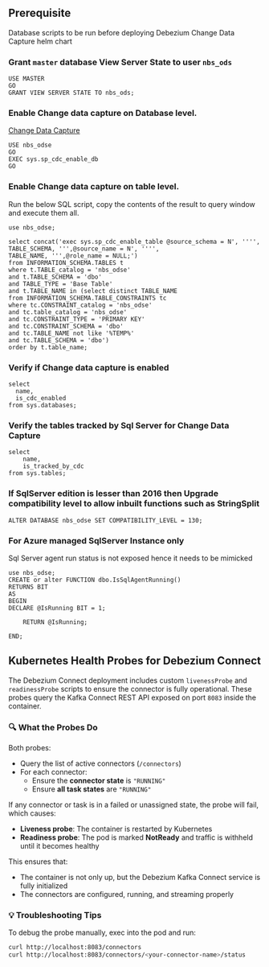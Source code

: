 ## Prerequisite

Database scripts to be run before deploying Debezium Change Data Capture helm chart

### Grant `master` database View Server State to user `nbs_ods`
```tsql
USE MASTER
GO
GRANT VIEW SERVER STATE TO nbs_ods;
```

### Enable Change data capture on Database level.
[Change Data Capture](https://learn.microsoft.com/en-us/sql/relational-databases/track-changes/enable-and-disable-change-data-capture-sql-server?view=sql-server-ver16)

```tsql
USE nbs_odse
GO
EXEC sys.sp_cdc_enable_db
GO
```

### Enable Change data capture on table level. 
Run the below SQL script, copy the contents of the result to query window and execute them all.

```tsql
use nbs_odse;

select concat('exec sys.sp_cdc_enable_table @source_schema = N', '''', TABLE_SCHEMA, ''',@source_name = N', '''',
TABLE_NAME, ''',@role_name = NULL;')
from INFORMATION_SCHEMA.TABLES t
where t.TABLE_catalog = 'nbs_odse'
and t.TABLE_SCHEMA = 'dbo'
and TABLE_TYPE = 'Base Table'
and t.TABLE_NAME in (select distinct TABLE_NAME
from INFORMATION_SCHEMA.TABLE_CONSTRAINTS tc
where tc.CONSTRAINT_catalog = 'nbs_odse'
and tc.table_catalog = 'nbs_odse'
and tc.CONSTRAINT_TYPE = 'PRIMARY KEY'
and tc.CONSTRAINT_SCHEMA = 'dbo'
and tc.TABLE_NAME not like '%TEMP%'
and tc.TABLE_SCHEMA = 'dbo')
order by t.table_name;
```

### Verify if Change data capture is enabled

```tsql
select
  name,
  is_cdc_enabled
from sys.databases;
```

### Verify the tables tracked by Sql Server for Change Data Capture
```tsql
select
    name,
    is_tracked_by_cdc
from sys.tables;
```

### If SqlServer edition is lesser than 2016 then Upgrade compatibility level to allow inbuilt functions such as StringSplit

```tsql
ALTER DATABASE nbs_odse SET COMPATIBILITY_LEVEL = 130;
```

### For Azure managed SqlServer Instance only 
Sql Server agent run status is not exposed hence it needs to be mimicked 

```tsql
use nbs_odse;
CREATE or alter FUNCTION dbo.IsSqlAgentRunning()
RETURNS BIT
AS
BEGIN
DECLARE @IsRunning BIT = 1;

    RETURN @IsRunning;

END;
```



## Kubernetes Health Probes for Debezium Connect

The Debezium Connect deployment includes custom `livenessProbe` and `readinessProbe` scripts to ensure the connector is fully operational. These probes query the Kafka Connect REST API exposed on port `8083` inside the container.

### 🔍 What the Probes Do

Both probes:
- Query the list of active connectors (`/connectors`)
- For each connector:
  - Ensure the **connector state** is `"RUNNING"`
  - Ensure **all task states** are `"RUNNING"`

If any connector or task is in a failed or unassigned state, the probe will fail, which causes:
- **Liveness probe**: The container is restarted by Kubernetes
- **Readiness probe**: The pod is marked **NotReady** and traffic is withheld until it becomes healthy

This ensures that:
- The container is not only up, but the Debezium Kafka Connect service is fully initialized
- The connectors are configured, running, and streaming properly

### 💡 Troubleshooting Tips

To debug the probe manually, exec into the pod and run:

```bash
curl http://localhost:8083/connectors
curl http://localhost:8083/connectors/<your-connector-name>/status
